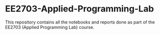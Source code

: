 # EE2703-Applied-Programming-Lab
This repository contains all the notebooks and reports done as part of the EE2703 (Applied Programming Lab) course.
